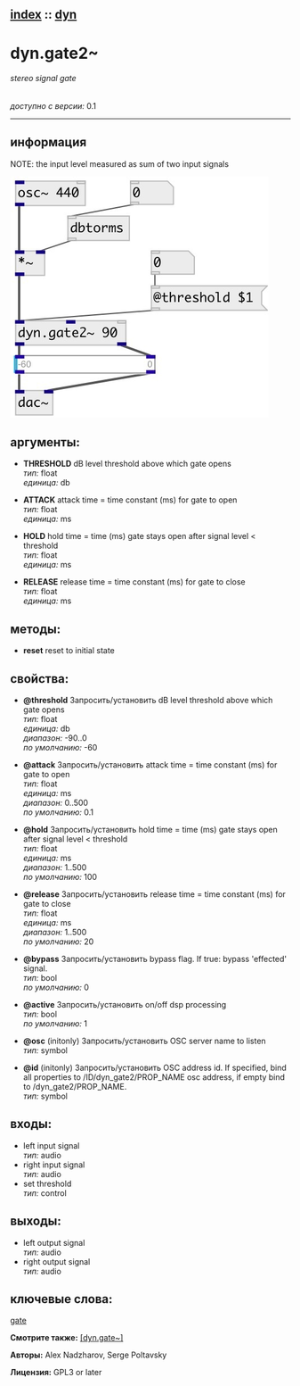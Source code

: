 [index](index.html) :: [dyn](category_dyn.html)
---

# dyn.gate2~

###### stereo signal gate

*доступно с версии:* 0.1

---


## информация
NOTE: the input level measured as sum of two input signals


[![example](../examples/img/dyn.gate2~.jpg)](../examples/pd/dyn.gate2~.pd)



## аргументы:

* **THRESHOLD**
dB level threshold above which gate opens<br>
_тип:_ float<br>
_единица:_ db<br>

* **ATTACK**
attack time = time constant (ms) for gate to open<br>
_тип:_ float<br>
_единица:_ ms<br>

* **HOLD**
hold time = time (ms) gate stays open after signal level &lt; threshold<br>
_тип:_ float<br>
_единица:_ ms<br>

* **RELEASE**
release time = time constant (ms) for gate to close<br>
_тип:_ float<br>
_единица:_ ms<br>



## методы:

* **reset**
reset to initial state<br>




## свойства:

* **@threshold** 
Запросить/установить dB level threshold above which gate opens<br>
_тип:_ float<br>
_единица:_ db<br>
_диапазон:_ -90..0<br>
_по умолчанию:_ -60<br>

* **@attack** 
Запросить/установить attack time = time constant (ms) for gate to open<br>
_тип:_ float<br>
_единица:_ ms<br>
_диапазон:_ 0..500<br>
_по умолчанию:_ 0.1<br>

* **@hold** 
Запросить/установить hold time = time (ms) gate stays open after signal level &lt; threshold<br>
_тип:_ float<br>
_единица:_ ms<br>
_диапазон:_ 1..500<br>
_по умолчанию:_ 100<br>

* **@release** 
Запросить/установить release time = time constant (ms) for gate to close<br>
_тип:_ float<br>
_единица:_ ms<br>
_диапазон:_ 1..500<br>
_по умолчанию:_ 20<br>

* **@bypass** 
Запросить/установить bypass flag. If true: bypass &#39;effected&#39; signal.<br>
_тип:_ bool<br>
_по умолчанию:_ 0<br>

* **@active** 
Запросить/установить on/off dsp processing<br>
_тип:_ bool<br>
_по умолчанию:_ 1<br>

* **@osc** (initonly)
Запросить/установить OSC server name to listen<br>
_тип:_ symbol<br>

* **@id** (initonly)
Запросить/установить OSC address id. If specified, bind all properties to /ID/dyn_gate2/PROP_NAME
osc address, if empty bind to /dyn_gate2/PROP_NAME.<br>
_тип:_ symbol<br>



## входы:

* left input signal<br>
_тип:_ audio
* right input signal<br>
_тип:_ audio
* set threshold<br>
_тип:_ control



## выходы:

* left output signal<br>
_тип:_ audio
* right output signal<br>
_тип:_ audio



## ключевые слова:

[gate](keywords/gate.html)



**Смотрите также:**
[\[dyn.gate~\]](dyn.gate~.html)




**Авторы:** Alex Nadzharov, Serge Poltavsky




**Лицензия:** GPL3 or later





